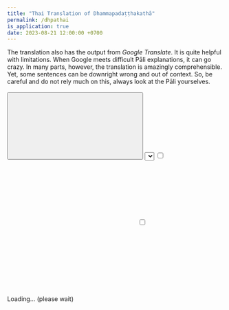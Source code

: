 ```yaml
---
title: "Thai Translation of Dhammapadaṭṭhakathā"
permalink: /dhpathai
is_application: true
date: 2023-08-21 12:00:00 +0700
---
```


The translation also has the output from *Google Translate*. It is quite helpful with limitations. When Google meets difficult Pāli explanations, it can go crazy. In many parts, however, the translation is amazingly comprehensible. Yet, some sentences can be downright wrong and out of context. So, be careful and do not rely much on this, always look at the Pāli yourselves.

<div id="toolbar" class="fixed" style="padding-bottom:10px;padding-top:3px;z-index:10;">
<span class="toolbarbg">
<button onClick="bcUtil.toggleToolBar(dhpaThai);"><svg class="icon"><use xlink:href="/assets/fontawesome/custom.svg#window-maximize"></use></svg></button>
<select id="vatthuselector" onChange="dhpaThai.goVatthu();"></select>
<label for="googletrans" title="Google translation"><input type="checkbox" id="googletrans" onClick="dhpaThai.updateDisplay();"><svg class="icon"><use xlink:href="/assets/fontawesome/custom.svg#google"></use></svg></label>
<label for="interwoven" title="Interwoven"><input type="checkbox" id="interwoven" onClick="dhpaThai.interweaveText();"><svg class="icon"><use xlink:href="/assets/fontawesome/custom.svg#random"></use></svg></label>
</span>
</div>
<div id="textdisplay" class="textdisplay">Loading... (please wait)</div>
<script src="/assets/js/dhpathai.js"></script>
<script src="/assets/js/pako_inflate.min.js"></script>
<script>
dhpaThai.util = bcUtil;
dhpaThai.loadText();
</script>

